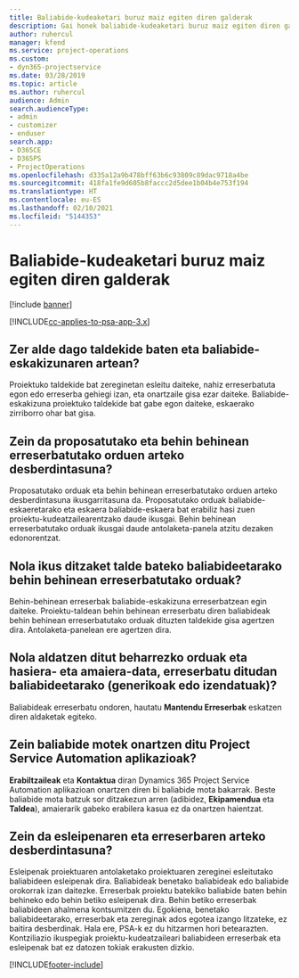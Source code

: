 ```yaml
---
title: Baliabide-kudeaketari buruz maiz egiten diren galderak
description: Gai honek baliabide-kudeaketari buruz maiz egiten diren galderen erantzunak eskaintzen ditu.
author: ruhercul
manager: kfend
ms.service: project-operations
ms.custom:
- dyn365-projectservice
ms.date: 03/28/2019
ms.topic: article
ms.author: ruhercul
audience: Admin
search.audienceType:
- admin
- customizer
- enduser
search.app:
- D365CE
- D365PS
- ProjectOperations
ms.openlocfilehash: d335a12a9b478bff63b6c93809c89dac9718a4be
ms.sourcegitcommit: 418fa1fe9d605b8faccc2d5dee1b04b4e753f194
ms.translationtype: HT
ms.contentlocale: eu-ES
ms.lasthandoff: 02/10/2021
ms.locfileid: "5144353"
---
```

# <a name="resource-management-faq"></a>Baliabide-kudeaketari buruz maiz egiten diren galderak

[!include [banner](../includes/psa-now-project-operations.md)]

[!INCLUDE[cc-applies-to-psa-app-3.x](../includes/cc-applies-to-psa-app-3x.md)]

## <a name="what-is-the-difference-between-a-team-member-and-a-resource-requirement"></a>Zer alde dago taldekide baten eta baliabide-eskakizunaren artean?

Proiektuko taldekide bat zereginetan esleitu daiteke, nahiz erreserbatuta egon edo erreserba gehiegi izan, eta onartzaile gisa ezar daiteke. Baliabide-eskakizuna proiektuko taldekide bat gabe egon daiteke, eskaerako zirriborro ohar bat gisa. 

## <a name="what-is-the-difference-between-proposed-and-soft-booked-hours"></a>Zein da proposatutako eta behin behinean erreserbatutako orduen arteko desberdintasuna?

Proposatutako orduak eta behin behinean erreserbatutako orduen arteko desberdintasuna ikusgarritasuna da. Proposatutako orduak baliabide-eskaeretarako eta eskaera baliabide-eskaera bat erabiliz hasi zuen proiektu-kudeatzailearentzako daude ikusgai. Behin behinean erreserbatutako orduak ikusgai daude antolaketa-panela atzitu dezaken edonorentzat.

## <a name="how-can-i-see-the-soft-booked-hours-for-resources-on-a-team"></a>Nola ikus ditzaket talde bateko baliabideetarako behin behinean erreserbatutako orduak?

Behin-behinean erreserbak baliabide-eskakizuna erreserbatzean egin daiteke. Proiektu-taldean behin behinean erreserbatu diren baliabideak behin behinean erreserbatutako orduak dituzten taldekide gisa agertzen dira. Antolaketa-panelean ere agertzen dira.

## <a name="how-do-i-change-the-required-hours-and-the-start-and-end-dates-for-a-resource-generic-or-named-that-i-booked"></a>Nola aldatzen ditut beharrezko orduak eta hasiera- eta amaiera-data, erreserbatu ditudan baliabideetarako (generikoak edo izendatuak)?

Baliabideak erreserbatu ondoren, hautatu **Mantendu Erreserbak** eskatzen diren aldaketak egiteko.

## <a name="what-resources-types-does-project-service-automation-support"></a>Zein baliabide motek onartzen ditu Project Service Automation aplikazioak?

**Erabiltzaileak** eta **Kontaktua** diran Dynamics 365 Project Service Automation aplikazioan onartzen diren bi baliabide mota bakarrak. Beste baliabide mota batzuk sor ditzakezun arren (adibidez, **Ekipamendua** eta **Taldea**), amaierarik gabeko erabilera kasua ez da onartzen haientzat.

## <a name="what-is-the-difference-between-an-assignment-and-a-booking"></a>Zein da esleipenaren eta erreserbaren arteko desberdintasuna?

Esleipenak proiektuaren antolaketako proiektuaren zereginei esleitutako baliabideen esleipenak dira. Baliabideak benetako baliabideak edo baliabide orokorrak izan daitezke. Erreserbak proiektu batekiko baliabide baten behin behineko edo behin betiko esleipenak dira. Behin betiko erreserbak baliabideen ahalmena kontsumitzen du. Egokiena, benetako baliabideetarako, erreserbak eta zereginak ados egotea izango litzateke, ez baitira desberdinak. Hala ere, PSA-k ez du hitzarmen hori betearazten. Kontziliazio ikuspegiak proiektu-kudeatzaileari baliabideen erreserbak eta esleipenak bat ez datozen tokiak erakusten dizkio.


[!INCLUDE[footer-include](../includes/footer-banner.md)]